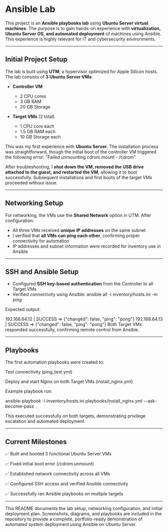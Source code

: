 # Ansible Lab

This project is an **Ansible playbooks lab** using **Ubuntu Server virtual machines**. The purpose is to gain hands-on experience with **virtualization, Ubuntu Server OS, and automated deployment** of machines using Ansible. This experience is highly relevant for IT and cybersecurity environments.

---

## Initial Project Setup

The lab is built using **UTM**, a hypervisor optimized for Apple Silicon hosts. The lab consists of **3 Ubuntu Server VMs**:

- **Controller VM**  
  - 2 CPU cores  
  - 3 GB RAM  
  - 20 GB Storage  

- **Target VMs** (2 total)  
  - 1 CPU core each  
  - 1.5 GB RAM each  
  - 10 GB Storage each  

This was my first experience with **Ubuntu Server**. The installation process was straightforward, though the initial boot of the controller VM triggered the following error: "Failed unmounting cdrom.mount - /cdrom"


After troubleshooting, I **shut down the VM, removed the USB drive attached to the guest, and restarted the VM**, allowing it to boot successfully. Subsequent installations and first boots of the target VMs proceeded without issue.

---

## Networking Setup

For networking, the VMs use the **Shared Network** option in UTM. After configuration:

- All three VMs received **unique IP addresses** on the same subnet  
- I verified that **all VMs can ping each other**, confirming proper connectivity for automation  
- IP addresses and subnet information were recorded for inventory use in Ansible

---

## SSH and Ansible Setup

- Configured **SSH key-based authentication** from the Controller to all Target VMs  
- Verified connectivity using Ansible:  ansible all -i inventory/hosts.ini -m ping

Expected output:

192.168.64.12 | SUCCESS => {"changed": false, "ping": "pong"}
192.168.64.13 | SUCCESS => {"changed": false, "ping": "pong"}
Both Target VMs responded successfully, confirming remote control from Ansible.

---

## Playbooks

The first automation playbooks were created to:

Test connectivity (ping_test.yml)

Deploy and start Nginx on both Target VMs (install_nginx.yml)

Example playbook run:

ansible-playbook -i inventory/hosts.ini playbooks/install_nginx.yml --ask-become-pass

This executed successfully on both targets, demonstrating privilege escalation and automated deployment.

---
## Current Milestones

✅ Built and booted 3 functional Ubuntu Server VMs

✅ Fixed initial boot error (/cdrom unmount)

✅ Established network connectivity across all VMs

✅ Configured SSH access and verified Ansible connectivity

✅ Successfully ran Ansible playbooks on multiple targets

---

This README documents the lab setup, networking configuration, and initial deployment plan. Screenshots, diagrams, and playbooks are included in the repository to provide a complete, portfolio-ready demonstration of automated system deployment using Ansible on Ubuntu Server.


